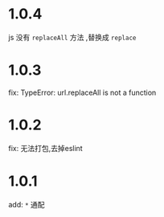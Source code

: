 # 1.0.4

js 没有 `replaceAll` 方法 ,替换成 `replace`

# 1.0.3

fix: TypeError: url.replaceAll is not a function

# 1.0.2

fix: 无法打包,去掉eslint

# 1.0.1

add: `*` 通配

